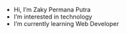 - Hi, I’m Zaky Permana Putra
- I’m interested in technology
- I’m currently learning Web Developer


<!---
zakyprm/zakyprm is a ✨ special ✨ repository because its `README.md` (this file) appears on your GitHub profile.
You can click the Preview link to take a look at your changes.
--->
